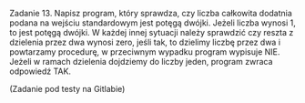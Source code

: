 Zadanie 13. 
Napisz program, który sprawdza, czy liczba całkowita dodatnia podana na wejściu standardowym jest potęgą dwójki. Jeżeli liczba wynosi 1, to jest potęgą dwójki. W każdej innej sytuacji należy sprawdzić czy reszta z dzielenia przez dwa wynosi zero, jeśli tak, to dzielimy liczbę przez dwa i powtarzamy procedurę, w przeciwnym wypadku program wypisuje NIE. Jeżeli w ramach dzielenia dojdziemy do liczby jeden, program zwraca odpowiedź TAK.

(Zadanie pod testy na Gitlabie)
